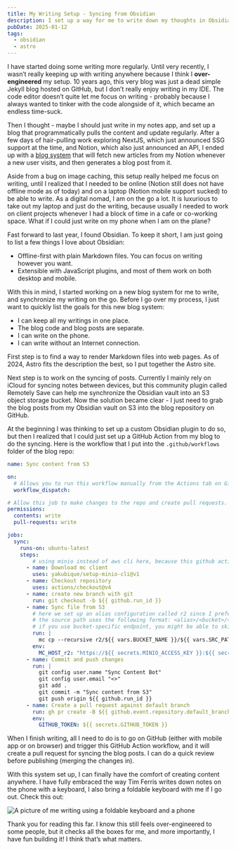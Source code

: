 ```yaml
---
title: My Writing Setup - Syncing from Obsidian
description: I set up a way for me to write down my thoughts in Obsidian and sync to this blog. Here is a documentation of why and how I do so.
pubDate: 2025-01-12
tags:
  - obsidian
  - astro
---
```

I have started doing some writing more regularly. Until very recently, I wasn’t really keeping up with writing anywhere because I think I **over-engineered** my setup. 10 years ago, this very blog was just a dead simple Jekyll blog hosted on GitHub, but I don’t really enjoy writing in my IDE. The code editor doesn’t quite let me focus on writing - probably because I always wanted to tinker with the code alongside of it, which became an endless time-suck.

Then I thought - maybe I should just write in my notes app, and set up a blog that programmatically pulls the content and update regularly. After a few days of hair-pulling work exploring NextJS, which just announced SSG support at the time, and Notion, which also just announced an API, I ended up with a [blog system](https://github.com/lhr0909/notion-blog) that will fetch new articles from my Notion whenever a new user visits, and then generates a blog post from it.

Aside from a bug on image caching, this setup really helped me focus on writing, until I realized that I needed to be online (Notion still does not have offline mode as of today) and on a laptop (Notion mobile support sucked) to be able to write. As a digital nomad, I am on the go a lot. It is luxurious to take out my laptop and just do the writing, because usually I needed to work on client projects whenever I had a block of time in a cafe or co-working space. What if I could just write on my phone when I am on the plane?

Fast forward to last year, I found Obsidian. To keep it short, I am just going to list a few things I love about Obsidian:

- Offline-first with plain Markdown files. You can focus on writing however you want.
- Extensible with JavaScript plugins, and most of them work on both desktop and mobile.

With this in mind, I started working on a new blog system for me to write, and synchronize my writing on the go. Before I go over my process, I just want to quickly list the goals for this new blog system:

- I can keep all my writings in one place.
- The blog code and blog posts are separate.
- I can write on the phone.
- I can write without an Internet connection.

First step is to find a way to render Markdown files into web pages. As of 2024, Astro fits the description the best, so I put together the Astro site.

Next step is to work on the syncing of posts. Currently I mainly rely on iCloud for syncing notes between devices, but this community plugin called Remotely Save can help me synchronize the Obsidian vault into an S3 object storage bucket. Now the solution became clear - I just need to grab the blog posts from my Obsidian vault on S3 into the blog repository on GitHub.

At the beginning I was thinking to set up a custom Obsidian plugin to do so, but then I realized that I could just set up a GitHub Action from my blog to do the syncing. Here is the workflow that I put into the `.github/workflows` folder of the blog repo:

```yaml
name: Sync content from S3

on:
  # Allows you to run this workflow manually from the Actions tab on GitHub.
  workflow_dispatch:

# Allow this job to make changes to the repo and create pull requests.
permissions:
  contents: write
  pull-requests: write

jobs:
  sync:
    runs-on: ubuntu-latest
    steps:
	    # using minio instead of aws cli here, because this github action seems to work best
      - name: Download mc client
        uses: yakubique/setup-minio-cli@v1
      - name: Checkout repository
        uses: actions/checkout@v4
      - name: create new branch with git
        run: git checkout -b ${{ github.run_id }}
      - name: Sync file from S3
	    # here we set up an alias configuration called r2 since I prefer using cloudflare r2 as s3 storage, this is a namespace that you can choose yourself
	    # the source path uses the following format: <alias>/<bucket>/<path>
	    # if you use bucket-specific endpoint, you might be able to skip the bucket name
        run: |
          mc cp --recursive r2/${{ vars.BUCKET_NAME }}/${{ vars.SRC_PATH }} ./${{ vars.DEST_PATH }}
        env:
          MC_HOST_r2: "https://${{ secrets.MINIO_ACCESS_KEY }}:${{ secrets.MINIO_SECRET_KEY }}@${{ secrets.MINIO_ENDPOINT }}"
      - name: Commit and push changes
        run: |
          git config user.name "Sync Content Bot"
          git config user.email "<>"
          git add .
          git commit -m "Sync content from S3"
          git push origin ${{ github.run_id }}
      - name: Create a pull request against default branch
        run: gh pr create -B ${{ github.event.repository.default_branch }} -H ${{ github.run_id }} --title 'Sync content from S3' --body 'Created via GitHub Actions'
        env:
          GITHUB_TOKEN: ${{ secrets.GITHUB_TOKEN }}
```

When I finish writing, all I need to do is to go on GitHub (either with mobile app or on browser) and trigger this GitHub Action workflow, and it will create a pull request for syncing the blog posts. I can do a quick review before publishing (merging the changes in).

With this system set up, I can finally have the comfort of creating content anywhere. I have fully embraced the way Tim Ferris writes down notes on the phone with a keyboard, I also bring a foldable keyboard with me if I go out. Check this out:

![A picture of me writing using a foldable keyboard and a phone](#)

Thank you for reading this far. I know this still feels over-engineered to some people, but it checks all the boxes for me, and more importantly, I have fun building it! I think that’s what matters.